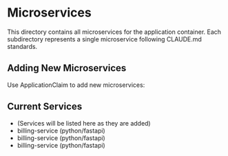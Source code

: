 # Microservices

This directory contains all microservices for the application container.
Each subdirectory represents a single microservice following CLAUDE.md standards.

## Adding New Microservices

Use ApplicationClaim to add new microservices:



## Current Services

- (Services will be listed here as they are added)
- billing-service (python/fastapi)
- billing-service (python/fastapi)
- billing-service (python/fastapi)
